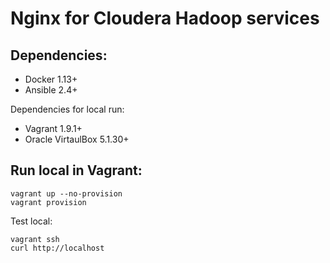 Nginx for Cloudera Hadoop services
=========

Dependencies:
--------------

* Docker 1.13+
* Ansible 2.4+

Dependencies for local run:

* Vagrant 1.9.1+
* Oracle VirtaulBox 5.1.30+

Run local in Vagrant:
--------------

```
vagrant up --no-provision
vagrant provision
```

Test local:
```
vagrant ssh
curl http://localhost
```

